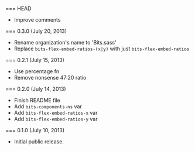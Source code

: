 === HEAD

* Improve comments

=== 0.3.0 (July 20, 2013)

* Rename organization's name to 'Bits.sass'
* Replace `bits-flex-embed-ratios-(x|y)` with just `bits-flex-embed-ratios`

=== 0.2.1 (July 15, 2013)

* Use percentage fn
* Remove nonsense 47:20 ratio

=== 0.2.0 (July 14, 2013)

* Finish README file
* Add `bits-components-ns` var
* Add `bits-flex-embed-ratios-x` var
* Add `bits-flex-embed-ratios-y` var

=== 0.1.0 (July 10, 2013)

* Initial public release.